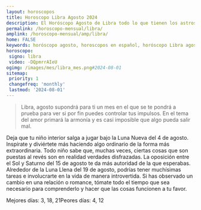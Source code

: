 ```yaml
---
layout: horoscopos
title: Horoscopo Libra Agosto 2024
description: El Horóscopo Agosto de Libra todo lo que tienen los astros preparados para este mes, amor, trabajo, familia. Todo sobre astrologia, tarot, predicciones. Horoscopo gratis en español, predicciones y astrología.
permalink: /horoscopo-mensual/libra/
amplink: /horoscopo-mensual/amp/libra/
home: FALSE
keywords: horóscopo agosto, horoscopos en español, horóscopo Libra agosto , horóscopo esperanza gracia, horoscop, horóscopos gratis, horoscopo Libra, Tarot, Astrologia, Zodíaco, Libra, horoscopo gratis, horoscopo del mes 
horoscopo:
 signo: libra
 video: -DQpmrrAIeU
ogimg: /images/mes/libra_mes.png#2024-08-01
sitemap:
 priority: 1
 changefreq: 'monthly'
 lastmod: '2024-08-01'
---
```



 > Libra, agosto supondrá para ti un mes en el que se te pondrá a prueba para ver si por fin puedes controlar tus impulsos. En el tema del amor primará la armonía y es casi imposible que algo pueda salir mal.



Deja que tu niño interior salga a jugar bajo la Luna Nueva del 4 de agosto. Inspírate y diviértete más haciendo algo ordinario de la forma más extraordinaria. Todo niño sabe que, muchas veces, ciertas cosas que son puestas al revés son en realidad verdades disfrazadas. La oposición entre el Sol y Saturno del 15 de agosto te da más autoridad de la que esperabas. Alrededor de la Luna Llena del 19 de agosto, podrías tener muchísimas tareas e involucrarte en la vida de manera introvertida. Si has observado un cambio en una relación o romance, tómate todo el tiempo que sea necesario para comprenderlo y hacer que las cosas funcionen a tu favor.

Mejores días: 3, 18, 21Peores días: 4, 12